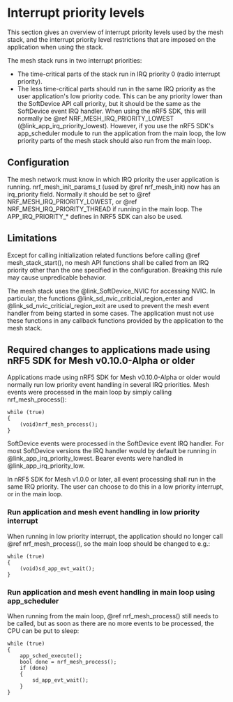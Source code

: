 # Interrupt priority levels

This section gives an overview of interrupt priority levels used by the mesh stack, and
the interrupt priority level restrictions that are imposed on the application when using the stack.

The mesh stack runs in two interrupt priorities:
- The time-critical parts of the stack run in IRQ priority 0 (radio interrupt priority).
- The less time-critical parts should run in the same IRQ priority as the user application's
low priority code. This can be any priority lower than the SoftDevice API call priority,
but it should be the same as the SoftDevice event IRQ handler.
When using the nRF5 SDK, this will normally be @ref NRF_MESH_IRQ_PRIORITY_LOWEST
(@link_app_irq_priority_lowest).
However, if you use the nRF5 SDK's app_scheduler module to run the application from the main loop,
the low priority parts of the mesh stack should also run from the main loop.

## Configuration

The mesh network must know in which IRQ priority the user application is running.
nrf_mesh_init_params_t (used by @ref nrf_mesh_init) now has an irq_priority field.
Normally it should be set to @ref NRF_MESH_IRQ_PRIORITY_LOWEST, or @ref NRF_MESH_IRQ_PRIORITY_THREAD if
running in the main loop. The APP_IRQ_PRIORITY_* defines in NRF5 SDK can also be used.

## Limitations

Except for calling initialization related functions before calling @ref mesh_stack_start(),
no mesh API functions shall be called from an IRQ priority other than the one specified in
the configuration. Breaking this rule may cause unpredicable behavior.

The mesh stack uses the @link_SoftDevice_NVIC for accessing NVIC. In particular,
the functions @link_sd_nvic_criticial_region_enter and @link_sd_nvic_criticial_region_exit
are used to prevent the mesh event handler from being started in some cases. The application
must not use these functions in any callback functions provided by the application to the mesh stack.

## Required changes to applications made using nRF5 SDK for Mesh v0.10.0-Alpha or older

Applications made using nRF5 SDK for Mesh v0.10.0-Alpha or older would normally run low priority
event handling in several IRQ priorities.
Mesh events were processed in the main loop by simply calling nrf_mesh_process():
```
while (true)
{
    (void)nrf_mesh_process();
}
```

SoftDevice events were processed in the SoftDevice event IRQ handler.
For most SoftDevice versions the IRQ handler would by default be running in
@link_app_irq_priority_lowest. Bearer events were handled in @link_app_irq_priority_low.

In nRF5 SDK for Mesh v1.0.0 or later, all event processing shall run in the same IRQ priority.
The user can choose to do this in a low priority interrupt, or in the main loop.

### Run application and mesh event handling in low priority interrupt

When running in low priority interrupt, the application should no longer call @ref nrf_mesh_process(),
so the main loop should be changed to e.g.:
```
while (true)
{
    (void)sd_app_evt_wait();
}
```

### Run application and mesh event handling in main loop using app_scheduler

When running from the main loop, @ref nrf_mesh_process() still needs to be called,
but as soon as there are no more events to be processed, the CPU can be put to sleep:
```
while (true)
{
    app_sched_execute();
    bool done = nrf_mesh_process();
    if (done)
    {
        sd_app_evt_wait();
    }
}
```
